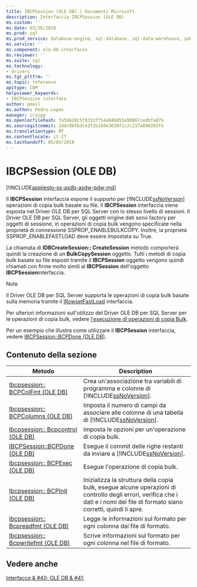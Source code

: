 ```yaml
---
title: IBCPSession (OLE DB) | Documenti Microsoft
description: Interfaccia IBCPSession (OLE DB)
ms.custom: ''
ms.date: 03/26/2018
ms.prod: sql
ms.prod_service: database-engine, sql-database, sql-data-warehouse, pdw
ms.service: ''
ms.component: ole-db-interfaces
ms.reviewer: ''
ms.suite: sql
ms.technology:
- drivers
ms.tgt_pltfrm: ''
ms.topic: reference
apitype: COM
helpviewer_keywords:
- IBCPSession interface
author: pmasl
ms.author: Pedro.Lopes
manager: craigg
ms.openlocfilehash: fa5b620c5f8333ff54a046055e90867cedbfa87b
ms.sourcegitcommit: 2ddc0bfb3ce2f2b160e3638f1c2c237a898263f4
ms.translationtype: MT
ms.contentlocale: it-IT
ms.lasthandoff: 05/03/2018
---
```

# <a name="ibcpsession-ole-db"></a>IBCPSession (OLE DB)
[!INCLUDE[appliesto-ss-asdb-asdw-pdw-md](../../../includes/appliesto-ss-asdb-asdw-pdw-md.md)]

  Il **IBCPSession** interfaccia espone il supporto per [!INCLUDE[ssNoVersion](../../../includes/ssnoversion-md.md)] operazioni di copia bulk basate su file. Il **IBCPSession** interfaccia viene esposta nel Driver OLE DB per SQL Server con lo stesso livello di sessioni. Il Driver OLE DB per SQL Server, gli oggetti origine dati sono factory per oggetti di sessione, in operazioni di copia bulk vengono specificate nella proprietà di connessione SSPROP_ENABLEBULKCOPY. Inoltre, la proprietà SSPROP_ENABLEFASTLOAD deve essere impostata su True.  
  
 La chiamata di **IDBCreateSession:: CreateSession** metodo comporterà quindi la creazione di un **BulkCopySession** oggetto. Tutti i metodi di copia bulk basate su file esposti tramite il **IBCPSession** oggetto vengono quindi chiamati con firme molto simili al **IBCPSession** dell'oggetto **IBCPSession**interfaccia.  
  
> [!NOTE]  
>  Il Driver OLE DB per SQL Server supporta le operazioni di copia bulk basate sulla memoria tramite il [IRowsetFastLoad](../../oledb/ole-db-interfaces/irowsetfastload-ole-db.md) interfaccia.  
  
 Per ulteriori informazioni sull'utilizzo del Driver OLE DB per SQL Server per le operazioni di copia bulk, vedere [l'esecuzione di operazioni di copia Bulk](../../oledb/features/performing-bulk-copy-operations.md).  
  
 Per un esempio che illustra come utilizzare il **IBCPSession** interfaccia, vedere [IBCPSession::BCPDone &#40;OLE DB&#41;](../../oledb/ole-db-interfaces/ibcpsession-bcpdone-ole-db.md).  
  
## <a name="in-this-section"></a>Contenuto della sezione  
  
|Metodo|Description|  
|------------|-----------------|  
|[Ibcpsession:: BCPColFmt &#40;OLE DB&#41;](../../oledb/ole-db-interfaces/ibcpsession-bcpcolfmt-ole-db.md)|Crea un'associazione tra variabili di programma e colonne di [!INCLUDE[ssNoVersion](../../../includes/ssnoversion-md.md)].|  
|[Ibcpsession:: BCPColumns &#40;OLE DB&#41;](../../oledb/ole-db-interfaces/ibcpsession-bcpcolumns-ole-db.md)|Imposta il numero di campi da associare alle colonne di una tabella di [!INCLUDE[ssNoVersion](../../../includes/ssnoversion-md.md)].|  
|[Ibcpsession:: Bcpcontrol &#40;OLE DB&#41;](../../oledb/ole-db-interfaces/ibcpsession-bcpcontrol-ole-db.md)|Imposta le opzioni per un'operazione di copia bulk.|  
|[IBCPSession::BCPDone &#40;OLE DB&#41;](../../oledb/ole-db-interfaces/ibcpsession-bcpdone-ole-db.md)|Esegue il commit delle righe restanti da inviare a [!INCLUDE[ssNoVersion](../../../includes/ssnoversion-md.md)].|  
|[Ibcpsession:: BCPExec &#40;OLE DB&#41;](../../oledb/ole-db-interfaces/ibcpsession-bcpexec-ole-db.md)|Esegue l'operazione di copia bulk.|  
|[Ibcpsession:: BCPInit &#40;OLE DB&#41;](../../oledb/ole-db-interfaces/ibcpsession-bcpinit-ole-db.md)|Inizializza la struttura della copia bulk, esegue alcune operazioni di controllo degli errori, verifica che i dati e i nomi dei file di formato siano corretti, quindi li apre.|  
|[Ibcpsession:: Bcpreadfmt &#40;OLE DB&#41;](../../oledb/ole-db-interfaces/ibcpsession-bcpreadfmt-ole-db.md)|Legge le informazioni sul formato per ogni colonna dal file di formato.|  
|[Ibcpsession:: Bcpwritefmt &#40;OLE DB&#41;](../../oledb/ole-db-interfaces/ibcpsession-bcpwritefmt-ole-db.md)|Scrive informazioni sul formato per ogni colonna nel file di formato.|  
  
## <a name="see-also"></a>Vedere anche  
 [Interfacce & #40; OLE DB & #41;](../../oledb/ole-db-interfaces/oledb-driver-for-sql-server-ole-db-interfaces.md)  
  
  
